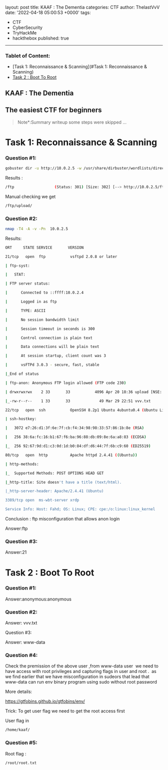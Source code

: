 layout: post
title:  KAAF : The Dementia
categories: CTF
author: ThelastVvV
date: '2022-04-18 05:00:53 +0000'
tags:
  - CTF
  - CyberSecurity
  - TryHackMe
  - hackthebox
published: true
---



### Tablet of Content:

- [Task 1: Reconnaissance & Scanning](#Task 1: Reconnaissance & Scanning)
- [Task 2 : Boot To Root](#task2)
<!-- toc -->

## KAAF : The Dementia
## The easiest CTF for beginners



>  Note*:Summary writeup some steps were skipped ...




# Task 1: Reconnaissance & Scanning

### Question #1: 
```sh
gobuster dir -u http://10.0.2.5 -w /usr/share/dirbuster/wordlists/directory-list-2.3-medium.txt
```
Results :
```sh
/ftp                  (Status: 301) [Size: 302] [--> http://10.0.2.5/ftp/]
```
Manual checking we get
```sh
/ftp/upload/
```
### Question #2:
```sh
nmap -T4 -A -v -Pn  10.0.2.5
```
Results:
```sh
ORT     STATE SERVICE       VERSION

21/tcp   open  ftp           vsftpd 2.0.8 or later

| ftp-syst: 

|   STAT: 

| FTP server status:

|      Connected to ::ffff:10.0.2.4

|      Logged in as ftp

|      TYPE: ASCII

|      No session bandwidth limit

|      Session timeout in seconds is 300

|      Control connection is plain text

|      Data connections will be plain text

|      At session startup, client count was 3

|      vsFTPd 3.0.3 - secure, fast, stable

|_End of status

| ftp-anon: Anonymous FTP login allowed (FTP code 230)

| drwxrwxrwx    2 33       33           4096 Apr 20 18:36 upload [NSE: writeable]

|_-rw-r--r--    1 33       33             49 Mar 29 22:51 vvv.txt

22/tcp   open  ssh           OpenSSH 8.2p1 Ubuntu 4ubuntu0.4 (Ubuntu Linux; protocol 2.0)

| ssh-hostkey: 

|   3072 e7:26:d1:3f:6e:7f:cb:f4:34:98:98:33:57:86:1b:8e (RSA)

|   256 38:6a:fc:16:b1:67:f6:ba:96:88:db:09:8e:6a:a8:83 (ECDSA)

|_  256 92:67:9d:d1:c3:0d:1d:b0:84:df:d6:44:7f:6b:c9:60 (ED25519)

80/tcp   open  http          Apache httpd 2.4.41 ((Ubuntu))

| http-methods: 

|_  Supported Methods: POST OPTIONS HEAD GET

|_http-title: Site doesn't have a title (text/html).

|_http-server-header: Apache/2.4.41 (Ubuntu)

3389/tcp open  ms-wbt-server xrdp

Service Info: Host: Fahd; OS: Linux; CPE: cpe:/o:linux:linux_kernel
```

Conclusion : ftp misconfiguration that allows anon login

Answer:ftp

### Question #3:

Answer:21
# Task 2 : Boot To Root
### Question #1:
Answer:anonymous:anonymous

### Question #2:
Answer: vvv.txt

Question #3:

Answer: www-data

### Question #4:
Check the premission of the above user ,from www-data user  we need to have access with root privileges and capturing flags in user and root .  as we find earlier that we have misconfiguration in sudeors that lead that www-data can run env binary program using sudo without root password

More details:

https://gtfobins.github.io/gtfobins/env/

Trick: To get user flag we need to get the root access first

User flag in 
```sh
/home/kaaf/
```
### Question #5:
Root flag :
```sh
/root/root.txt
```
